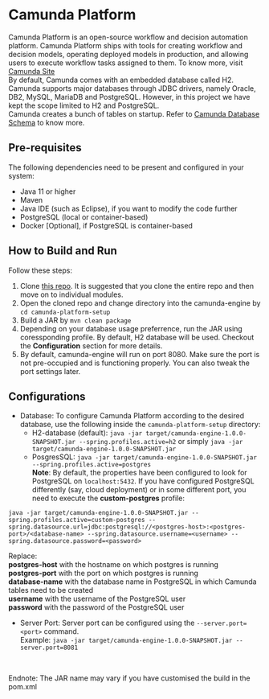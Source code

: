 # Camunda Platform
Camunda Platform is an open-source workflow and decision automation platform. Camunda Platform ships with tools for creating workflow and decision models, operating deployed models in production, and allowing users to execute workflow tasks assigned to them. To know more, visit [Camunda Site](https://camunda.com/)
<br />
By default, Camunda comes with an embedded database called H2. Camunda supports major databases through JDBC drivers, namely Oracle, DB2, MySQL, MariaDB and PostgreSQL. However, in this project we have kept the scope limited to H2 and PostgreSQL.<br />
Camunda creates a bunch of tables on startup. Refer to [Camunda Database Schema](https://docs.camunda.org/manual/7.16/user-guide/process-engine/database/database-schema/) to know more.

## Pre-requisites
The following dependencies need to be present and configured in your system:
* Java 11 or higher
* Maven
* Java IDE (such as Eclipse), if you want to modify the code further
* PostgreSQL (local or container-based)
* Docker [Optional], if PostgreSQL is container-based

## How to Build and Run
Follow these steps:
1. Clone [this repo](https://github.com/darkhorse1998/Camunda.git). It is suggested that you clone the entire repo and then move on to individual modules.
2. Open the cloned repo and change directory into the camunda-engine by ```cd camunda-platform-setup```
3. Build a JAR by ```mvn clean package```
4. Depending on your database usage preferrence, run the JAR using coressponding profile. By default, H2 database will be used. Checkout the **Configuration** section for more details.
5. By default, camunda-engine will run on port 8080. Make sure the port is not pre-occupied and is functioning properly. You can also tweak the port settings later.

## Configurations
* Database: To configure Camunda Platform according to the desired database, use the following inside the `camunda-platform-setup` directory:
    * H2-database (default): ```java -jar target/camunda-engine-1.0.0-SNAPSHOT.jar --spring.profiles.active=h2``` or simply ```java -jar target/camunda-engine-1.0.0-SNAPSHOT.jar```
    * PosgresSQL: ```java -jar target/camunda-engine-1.0.0-SNAPSHOT.jar --spring.profiles.active=postgres```<br />
**Note**: By default, the properties have been configured to look for PostgreSQL on ```localhost:5432```. If you have configured PostgreSQL differently (say, cloud deployment) or in some different port, you need to execute the **custom-postgres** profile:<br />

```
java -jar target/camunda-engine-1.0.0-SNAPSHOT.jar --spring.profiles.active=custom-postgres --spring.datasource.url=jdbc:postgresql://<postgres-host>:<postgres-port>/<database-name> --spring.datasource.username=<username> --spring.datasource.password=<password>
```
Replace:<br />
**postgres-host** with the hostname on which postgres is running<br />
**postgres-port** with the port on which postgres is running<br />
**database-name** with the database name in PostgreSQL in which Camunda tables need to be created<br />
**username** with the username of the PostgreSQL user<br />
**password** with the password of the PostgreSQL user

* Server Port: Server port can be configured using the ```--server.port=<port>``` command.<br />
Example: ```java -jar target/camunda-engine-1.0.0-SNAPSHOT.jar --server.port=8081```
<br />

Endnote: The JAR name may vary if you have customised the build in the pom.xml
